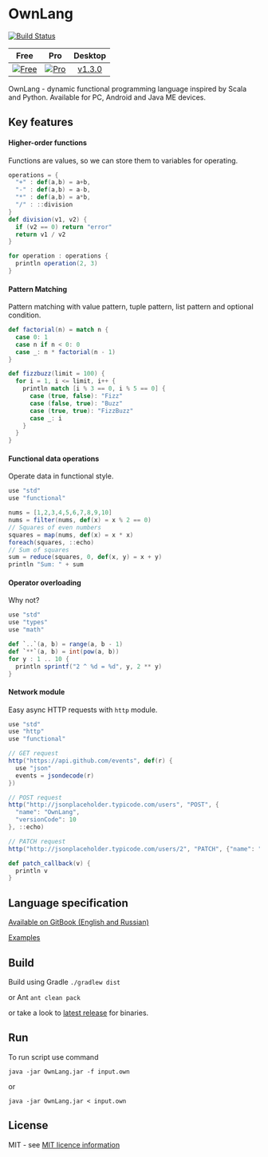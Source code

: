 # OwnLang

[![Build Status](https://travis-ci.org/aNNiMON/Own-Programming-Language-Tutorial.svg?branch=latest)](https://travis-ci.org/aNNiMON/Own-Programming-Language-Tutorial)

| Free | Pro | Desktop |
| :--: | :-: | :-----: |
| [![Free](https://developer.android.com/images/brand/en_generic_rgb_wo_45.png)](https://play.google.com/store/apps/details?id=com.annimon.ownlang.free) | [![Pro](https://developer.android.com/images/brand/en_generic_rgb_wo_45.png)](https://play.google.com/store/apps/details?id=com.annimon.ownlang) | [v1.3.0](https://github.com/aNNiMON/Own-Programming-Language-Tutorial/releases/tag/v1.3.0)

OwnLang - dynamic functional programming language inspired by Scala and Python. Available for PC, Android and Java ME devices.

## Key features

#### Higher-order functions

Functions are values, so we can store them to variables for operating.

```scala
operations = {
  "+" : def(a,b) = a+b,
  "-" : def(a,b) = a-b,
  "*" : def(a,b) = a*b,
  "/" : ::division
}
def division(v1, v2) {
  if (v2 == 0) return "error"
  return v1 / v2
}

for operation : operations {
  println operation(2, 3)
}
```

#### Pattern Matching

Pattern matching with value pattern, tuple pattern, list pattern and optional condition.

```scala
def factorial(n) = match n {
  case 0: 1
  case n if n < 0: 0
  case _: n * factorial(n - 1)
}

def fizzbuzz(limit = 100) {
  for i = 1, i <= limit, i++ {
    println match [i % 3 == 0, i % 5 == 0] {
      case (true, false): "Fizz"
      case (false, true): "Buzz"
      case (true, true): "FizzBuzz"
      case _: i
    }
  }
}
```

#### Functional data operations

Operate data in functional style.

```scala
use "std"
use "functional"

nums = [1,2,3,4,5,6,7,8,9,10]
nums = filter(nums, def(x) = x % 2 == 0)
// Squares of even numbers
squares = map(nums, def(x) = x * x)
foreach(squares, ::echo)
// Sum of squares
sum = reduce(squares, 0, def(x, y) = x + y)
println "Sum: " + sum
```

#### Operator overloading

Why not?

```scala
use "std"
use "types"
use "math"

def `..`(a, b) = range(a, b - 1)
def `**`(a, b) = int(pow(a, b))
for y : 1 .. 10 {
  println sprintf("2 ^ %d = %d", y, 2 ** y)
}
```

#### Network module

Easy async HTTP requests with `http` module.

```scala
use "std"
use "http"
use "functional"

// GET request
http("https://api.github.com/events", def(r) {
  use "json"
  events = jsondecode(r)
})

// POST request
http("http://jsonplaceholder.typicode.com/users", "POST", {
  "name": "OwnLang",
  "versionCode": 10
}, ::echo)

// PATCH request
http("http://jsonplaceholder.typicode.com/users/2", "PATCH", {"name": "Patched Name"}, ::patch_callback)

def patch_callback(v) {
  println v
}
```

## Language specification

[Available on GitBook (English and Russian)](https://www.gitbook.com/book/annimon/ownlang/details)

[Examples](examples/)


## Build

Build using Gradle `./gradlew dist`

or Ant `ant clean pack`

or take a look to [latest release](https://github.com/aNNiMON/Own-Programming-Language-Tutorial/releases/latest) for binaries.


## Run

To run script use command

`java -jar OwnLang.jar -f input.own`

or 

`java -jar OwnLang.jar < input.own`


## License

MIT - see [MIT licence information](LICENSE)

